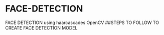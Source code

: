 # FACE-DETECTION
FACE DETECTION using haarcascades OpenCV
##STEPS TO FOLLOW TO CREATE FACE DETECTION MODEL
